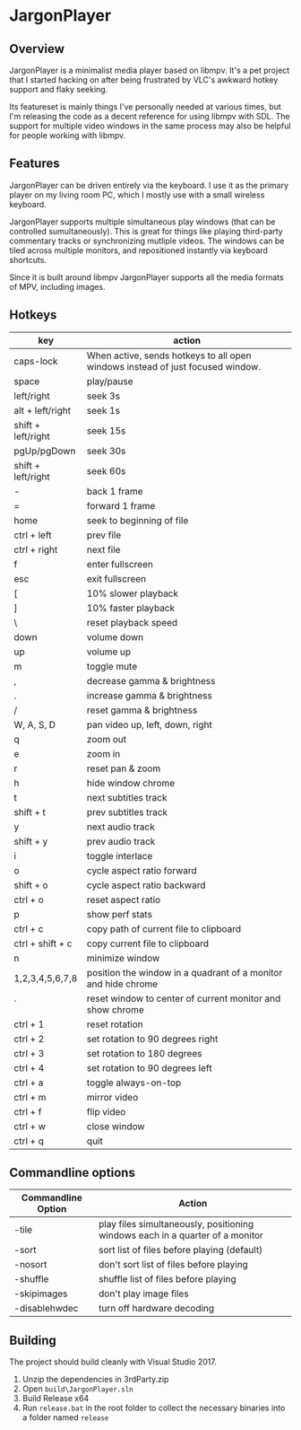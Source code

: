# JargonPlayer

## Overview
JargonPlayer is a minimalist media player based on libmpv. It's a pet project that I started hacking on after being frustrated by VLC's awkward hotkey support and flaky seeking.

Its featureset is mainly things I've personally needed at various times, but I'm releasing the code as a decent reference for using libmpv with SDL. The support for multiple video windows in the same process may also be helpful for people working with libmpv.

## Features
JargonPlayer can be driven entirely via the keyboard. I use it as the primary player on my living room PC, which I mostly use with a small wireless keyboard.

JargonPlayer supports multiple simultaneous play windows (that can be controlled sumultaneously). This is great for things like playing third-party commentary tracks or synchronizing mutliple videos. The windows can be tiled across multiple monitors, and repositioned instantly via keyboard shortcuts.

Since it is built around libmpv JargonPlayer supports all the media formats of MPV, including images.

## Hotkeys

| key | action |
|-----|--------|
| caps-lock | When active, sends hotkeys to all open windows instead of just focused window. |
| space | play/pause |
| left/right | seek 3s |
| alt + left/right | seek 1s |
| shift + left/right | seek 15s |
| pgUp/pgDown | seek 30s |
| shift + left/right | seek 60s |
| - | back 1 frame |
| = | forward 1 frame |
| home | seek to beginning of file |
| ctrl + left | prev file |
| ctrl + right | next file |
| f | enter fullscreen |
| esc | exit fullscreen |
| [ | 10% slower playback |
| ] | 10% faster playback |
| \ | reset playback speed |
| down | volume down  |
| up | volume up |
| m | toggle mute |
| , | decrease gamma & brightness |
| . | increase gamma & brightness |
| / | reset gamma & brightness |
| W, A, S, D | pan video up, left, down, right |
| q | zoom out |
| e | zoom in |
| r | reset pan & zoom |
| h | hide window chrome |
| t | next subtitles track |
| shift + t | prev subtitles track  |
| y | next audio track |
| shift + y | prev audio track |
| i | toggle interlace |
| o | cycle aspect ratio forward |
| shift + o | cycle aspect ratio backward |
| ctrl + o | reset aspect ratio |
| p | show perf stats |
| ctrl + c | copy path of current file to clipboard |
| ctrl + shift + c | copy current file to clipboard |
| n | minimize window |
| 1,2,3,4,5,6,7,8 | position the window in a quadrant of a monitor and hide chrome |
| ` | reset window to center of current monitor and show chrome |
| ctrl + 1 | reset rotation |
| ctrl + 2 | set rotation to 90 degrees right |
| ctrl + 3 | set rotation to 180 degrees |
| ctrl + 4 | set rotation to 90 degrees left |
| ctrl + a | toggle always-on-top |
| ctrl + m | mirror video |
| ctrl + f | flip video |
| ctrl + w | close window |
| ctrl + q | quit |

## Commandline options

| Commandline Option | Action |
|--------|--------|
| -tile | play files simultaneously, positioning windows each in a quarter of a monitor |
| -sort | sort list of files before playing (default) |
| -nosort | don't sort list of files before playing |
| -shuffle | shuffle list of files before playing |
| -skipimages | don't play image files |
| -disablehwdec | turn off hardware decoding |

## Building

The project should build cleanly with Visual Studio 2017.
1. Unzip the dependencies in 3rdParty.zip
2. Open `build\JargonPlayer.sln`
3. Build Release x64
4. Run `release.bat` in the root folder to collect the necessary binaries into a folder named `release`